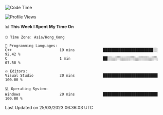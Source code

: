 <!--START_SECTION:waka-->
![Code Time](http://img.shields.io/badge/Code%20Time-39%20hrs%2042%20mins-blue)

![Profile Views](http://img.shields.io/badge/Profile%20Views-10-blue)

📊 **This Week I Spent My Time On** 

```text
🕑︎ Time Zone: Asia/Hong_Kong

💬 Programming Languages: 
C++                      19 mins             ███████████████████████░░   92.42 % 
C                        1 min               ██░░░░░░░░░░░░░░░░░░░░░░░   07.58 % 

🔥 Editors: 
Visual Studio            20 mins             █████████████████████████   100.00 % 

💻 Operating System: 
Windows                  20 mins             █████████████████████████   100.00 % 
```


 Last Updated on 25/03/2023 06:36:03 UTC
<!--END_SECTION:waka-->
